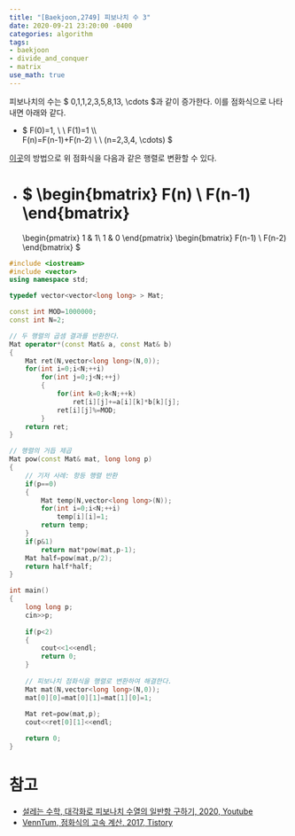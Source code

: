 ```yaml
---
title: "[Baekjoon,2749] 피보나치 수 3"
date: 2020-09-21 23:20:00 -0400
categories: algorithm 
tags:
- baekjoon 
- divide_and_conquer
- matrix 
use_math: true
---
```

피보나치의 수는 $ 0,1,1,2,3,5,8,13, \cdots $과 같이 증가한다. 이를 점화식으로 나타내면 아래와 같다. 
- $ F(0)=1, \ \ F(1)=1 \\\\  
  F(n)=F(n-1)+F(n-2) \ \ (n=2,3,4, \cdots) $

[이곳](https://cloge.tistory.com/33)의 방법으로 위 점화식을 다음과 같은 행렬로 변환할 수 있다.  
- $ \begin{bmatrix}
  F(n) \\
  F(n-1)
  \end{bmatrix}
  =
  \begin{pmatrix}
  1 & 1\\
  1 & 0
  \end{pmatrix}
  \begin{bmatrix}
  F(n-1) \\
  F(n-2)
  \end{bmatrix} $ 

```cpp
#include <iostream>
#include <vector>
using namespace std;

typedef vector<vector<long long> > Mat;

const int MOD=1000000;
const int N=2;

// 두 행렬의 곱셈 결과를 반환한다. 
Mat operator*(const Mat& a, const Mat& b)
{
    Mat ret(N,vector<long long>(N,0));
    for(int i=0;i<N;++i)
        for(int j=0;j<N;++j)
        {
            for(int k=0;k<N;++k)
                ret[i][j]+=a[i][k]*b[k][j];
            ret[i][j]%=MOD;
        }
    return ret;
}

// 행렬의 거듭 제곱
Mat pow(const Mat& mat, long long p)
{
    // 기저 사례: 항등 행렬 반환
    if(p==0)
    {
        Mat temp(N,vector<long long>(N));
        for(int i=0;i<N;++i)
            temp[i][i]=1;
        return temp;
    }
    if(p&1)
        return mat*pow(mat,p-1);
    Mat half=pow(mat,p/2);
    return half*half;
}

int main()
{
    long long p;
    cin>>p;
    
    if(p<2)
    {
        cout<<1<<endl;
        return 0;
    }
    
    // 피보나치 점화식을 행렬로 변환하여 해결한다. 
    Mat mat(N,vector<long long>(N,0));
    mat[0][0]=mat[0][1]=mat[1][0]=1;
    
    Mat ret=pow(mat,p);
    cout<<ret[0][1]<<endl;

    return 0;
}

```

# 참고 
- [설레는 수학, 대각화로 피보나치 수열의 일반항 구하기, 2020, Youtube](https://www.youtube.com/watch?v=uX2IsIykLJc)  
- [VennTum, 점화식의 고속 계산, 2017, Tistory](https://cloge.tistory.com/33)  
